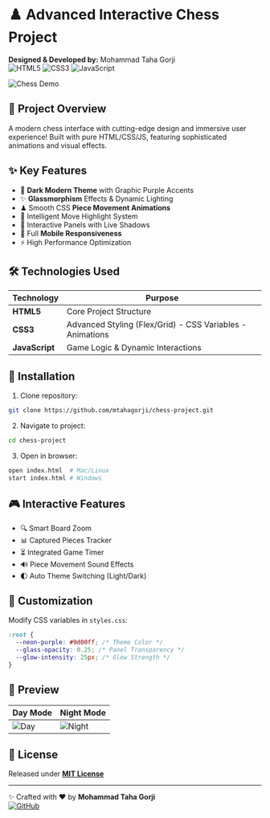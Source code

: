 
# ♟️ Advanced Interactive Chess Project  
**Designed & Developed by:** Mohammad Taha Gorji  
![HTML5](https://img.shields.io/badge/HTML5-E34F26?logo=html5&logoColor=white)
![CSS3](https://img.shields.io/badge/CSS3-1572B6?logo=css3&logoColor=white)
![JavaScript](https://img.shields.io/badge/JavaScript-F7DF1E?logo=javascript&logoColor=black)

![Chess Demo](https://raw.githubusercontent.com/mtahagorji/chess-project/main/demo.gif)

## 🚀 Project Overview  
A modern chess interface with cutting-edge design and immersive user experience! Built with pure HTML/CSS/JS, featuring sophisticated animations and visual effects.

## ✨ Key Features  
- 🎨 **Dark Modern Theme** with Graphic Purple Accents  
- ✨ **Glassmorphism** Effects & Dynamic Lighting  
- ♟ Smooth CSS **Piece Movement Animations**  
- 📌 Intelligent Move Highlight System  
- 🌈 Interactive Panels with Live Shadows  
- 📱 Full **Mobile Responsiveness**  
- ⚡ High Performance Optimization  

## 🛠 Technologies Used  
| Technology | Purpose |  
|------------|---------|  
| **HTML5** | Core Project Structure |  
| **CSS3** | Advanced Styling (Flex/Grid) - CSS Variables - Animations |  
| **JavaScript** | Game Logic & Dynamic Interactions |  

## 🚀 Installation  
1. Clone repository:  
```bash  
git clone https://github.com/mtahagorji/chess-project.git  
```  
2. Navigate to project:  
```bash  
cd chess-project  
```  
3. Open in browser:  
```bash  
open index.html  # Mac/Linux  
start index.html # Windows  
```  

## 🎮 Interactive Features  
- 🔍 Smart Board Zoom  
- 📊 Captured Pieces Tracker  
- ⏳ Integrated Game Timer  
- 🔊 Piece Movement Sound Effects  
- 🌓 Auto Theme Switching (Light/Dark)  

## 🎨 Customization  
Modify CSS variables in `styles.css`:  
```css  
:root {  
  --neon-purple: #9d00ff; /* Theme Color */  
  --glass-opacity: 0.25; /* Panel Transparency */  
  --glow-intensity: 25px; /* Glow Strength */  
}  
```  

## 📸 Preview  
| Day Mode | Night Mode |  
|----------|------------|  
| ![Day](day.png) | ![Night](night.png) |  

## 📜 License  
Released under **[MIT License](LICENSE)**  

---  
✨ Crafted with ❤️ by **Mohammad Taha Gorji**  
[![GitHub](https://img.shields.io/badge/GitHub-mtahagorji-black?logo=github)](https:///mr-r0ot.github.io)
